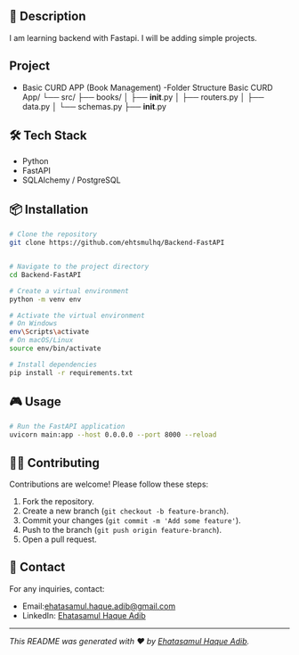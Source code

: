 
## 📌 Description
I am learning backend with Fastapi. I will be adding simple projects.

## Project 
- Basic CURD APP (Book Management)
  -Folder Structure
  Basic CURD App/
    └── src/
        ├── books/
        │   ├── __init__.py
        │   ├── routers.py
        │   ├── data.py
        │   └── schemas.py
        ├── __init__.py

## 🛠️ Tech Stack
- Python
- FastAPI
- SQLAlchemy / PostgreSQL

## 📦 Installation
```bash
# Clone the repository
git clone https://github.com/ehtsmulhq/Backend-FastAPI


# Navigate to the project directory
cd Backend-FastAPI

# Create a virtual environment
python -m venv env

# Activate the virtual environment
# On Windows
env\Scripts\activate
# On macOS/Linux
source env/bin/activate

# Install dependencies
pip install -r requirements.txt
```

## 🎮 Usage
```bash
# Run the FastAPI application
uvicorn main:app --host 0.0.0.0 --port 8000 --reload
```

## 🧑‍💻 Contributing
Contributions are welcome! Please follow these steps:
1. Fork the repository.
2. Create a new branch (`git checkout -b feature-branch`).
3. Commit your changes (`git commit -m 'Add some feature'`).
4. Push to the branch (`git push origin feature-branch`).
5. Open a pull request.


## 📩 Contact
For any inquiries, contact:
- Email:ehatasamul.haque.adib@gmail.com
- LinkedIn: [Ehatasamul Haque Adib](https://www.linkedin.com/in/ehatasamul-haque-78265827a/)


---
*This README was generated with ❤️ by [Ehatasamul Haque Adib](https://github.com/ehtsmulhq).*

